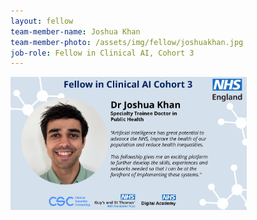 ```yaml
---
layout: fellow
team-member-name: Joshua Khan
team-member-photo: /assets/img/fellow/joshuakhan.jpg
job-role: Fellow in Clinical AI, Cohort 3
---
```

<img src="/assets/img/fellow/card/JKquote.jpg" alt="Alt text" style="width:75%;">
